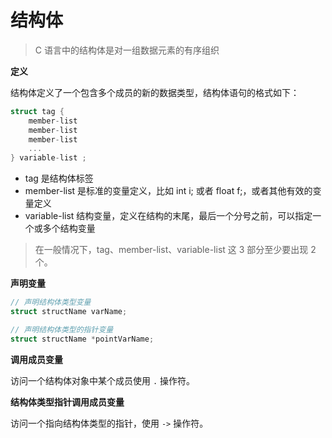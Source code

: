 # 结构体

> C 语言中的结构体是对一组数据元素的有序组织

**定义**

结构体定义了一个包含多个成员的新的数据类型，结构体语句的格式如下：

```c
struct tag {
    member-list
    member-list
    member-list
    ...
} variable-list ;
```

- tag 是结构体标签
- member-list 是标准的变量定义，比如 int i; 或者 float f;，或者其他有效的变量定义
- variable-list 结构变量，定义在结构的末尾，最后一个分号之前，可以指定一个或多个结构变量

> 在一般情况下，tag、member-list、variable-list 这 3 部分至少要出现 2 个。

**声明变量**

```c
// 声明结构体类型变量
struct structName varName;

// 声明结构体类型的指针变量
struct structName *pointVarName;
```

**调用成员变量**

访问一个结构体对象中某个成员使用 `.` 操作符。

**结构体类型指针调用成员变量**

访问一个指向结构体类型的指针，使用 `->` 操作符。